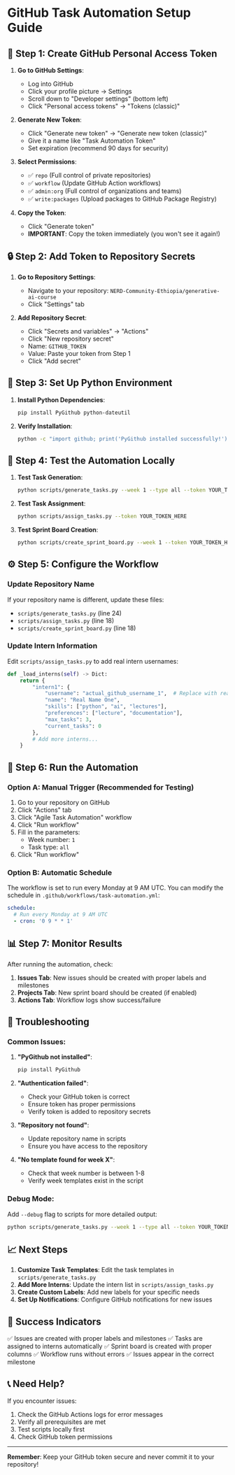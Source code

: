 # GitHub Task Automation Setup Guide

## 🔑 Step 1: Create GitHub Personal Access Token

1. **Go to GitHub Settings**:
   - Log into GitHub
   - Click your profile picture → Settings
   - Scroll down to "Developer settings" (bottom left)
   - Click "Personal access tokens" → "Tokens (classic)"

2. **Generate New Token**:
   - Click "Generate new token" → "Generate new token (classic)"
   - Give it a name like "Task Automation Token"
   - Set expiration (recommend 90 days for security)

3. **Select Permissions**:
   - ✅ `repo` (Full control of private repositories)
   - ✅ `workflow` (Update GitHub Action workflows)
   - ✅ `admin:org` (Full control of organizations and teams)
   - ✅ `write:packages` (Upload packages to GitHub Package Registry)

4. **Copy the Token**:
   - Click "Generate token"
   - **IMPORTANT**: Copy the token immediately (you won't see it again!)

## 🔒 Step 2: Add Token to Repository Secrets

1. **Go to Repository Settings**:
   - Navigate to your repository: `NERD-Community-Ethiopia/generative-ai-course`
   - Click "Settings" tab

2. **Add Repository Secret**:
   - Click "Secrets and variables" → "Actions"
   - Click "New repository secret"
   - Name: `GITHUB_TOKEN`
   - Value: Paste your token from Step 1
   - Click "Add secret"

## 🐍 Step 3: Set Up Python Environment

1. **Install Python Dependencies**:
   ```bash
   pip install PyGithub python-dateutil
   ```

2. **Verify Installation**:
   ```bash
   python -c "import github; print('PyGithub installed successfully!')"
   ```

## 🧪 Step 4: Test the Automation Locally

1. **Test Task Generation**:
   ```bash
   python scripts/generate_tasks.py --week 1 --type all --token YOUR_TOKEN_HERE
   ```

2. **Test Task Assignment**:
   ```bash
   python scripts/assign_tasks.py --token YOUR_TOKEN_HERE
   ```

3. **Test Sprint Board Creation**:
   ```bash
   python scripts/create_sprint_board.py --week 1 --token YOUR_TOKEN_HERE
   ```

## ⚙️ Step 5: Configure the Workflow

### Update Repository Name
If your repository name is different, update these files:
- `scripts/generate_tasks.py` (line 24)
- `scripts/assign_tasks.py` (line 18)
- `scripts/create_sprint_board.py` (line 18)

### Update Intern Information
Edit `scripts/assign_tasks.py` to add real intern usernames:

```python
def _load_interns(self) -> Dict:
    return {
        "intern1": {
            "username": "actual_github_username_1",  # Replace with real username
            "name": "Real Name One",
            "skills": ["python", "ai", "lectures"],
            "preferences": ["lecture", "documentation"],
            "max_tasks": 3,
            "current_tasks": 0
        },
        # Add more interns...
    }
```

## 🚀 Step 6: Run the Automation

### Option A: Manual Trigger (Recommended for Testing)
1. Go to your repository on GitHub
2. Click "Actions" tab
3. Click "Agile Task Automation" workflow
4. Click "Run workflow"
5. Fill in the parameters:
   - Week number: `1`
   - Task type: `all`
6. Click "Run workflow"

### Option B: Automatic Schedule
The workflow is set to run every Monday at 9 AM UTC. You can modify the schedule in `.github/workflows/task-automation.yml`:

```yaml
schedule:
  # Run every Monday at 9 AM UTC
  - cron: '0 9 * * 1'
```

## 📊 Step 7: Monitor Results

After running the automation, check:

1. **Issues Tab**: New issues should be created with proper labels and milestones
2. **Projects Tab**: New sprint board should be created (if enabled)
3. **Actions Tab**: Workflow logs show success/failure

## 🔧 Troubleshooting

### Common Issues:

1. **"PyGithub not installed"**:
   ```bash
   pip install PyGithub
   ```

2. **"Authentication failed"**:
   - Check your GitHub token is correct
   - Ensure token has proper permissions
   - Verify token is added to repository secrets

3. **"Repository not found"**:
   - Update repository name in scripts
   - Ensure you have access to the repository

4. **"No template found for week X"**:
   - Check that week number is between 1-8
   - Verify week templates exist in the script

### Debug Mode:
Add `--debug` flag to scripts for more detailed output:
```bash
python scripts/generate_tasks.py --week 1 --type all --token YOUR_TOKEN --debug
```

## 📈 Next Steps

1. **Customize Task Templates**: Edit the task templates in `scripts/generate_tasks.py`
2. **Add More Interns**: Update the intern list in `scripts/assign_tasks.py`
3. **Create Custom Labels**: Add new labels for your specific needs
4. **Set Up Notifications**: Configure GitHub notifications for new issues

## 🎯 Success Indicators

✅ Issues are created with proper labels and milestones
✅ Tasks are assigned to interns automatically
✅ Sprint board is created with proper columns
✅ Workflow runs without errors
✅ Issues appear in the correct milestone

## 📞 Need Help?

If you encounter issues:
1. Check the GitHub Actions logs for error messages
2. Verify all prerequisites are met
3. Test scripts locally first
4. Check GitHub token permissions

---

**Remember**: Keep your GitHub token secure and never commit it to your repository! 